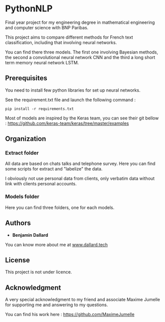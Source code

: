 # PythonNLP

Final year project for my engineering degree in mathematical engineering and computer science with BNP Paribas. 

This project aims to compare different methods for French text classification, including that involving neural networks. 

You can find there three models. 
The first one involving Bayesian methods, the second a convolutional neural network CNN and the third a long short term memory neural network LSTM. 

## Prerequisites

You need to install few python libraries for set up neural networks. 

See the requirement.txt file and launch the following command : 

```
pip install -r requirements.txt
```

Most of models are inspired by the Keras team, you can see their git bellow : https://github.com/keras-team/keras/tree/master/examples


## Organization 

### Extract folder 

All data are based on chats talks and telephone survey. 
Here you can find some scripts for extract and "labelize" the data. 

I obviously not use personal data from clients, only verbatim data without link with clients personal accounts. 


### Models folder

Here you can find three folders, one for each models. 


## Authors

* **Benjamin Dallard** 

You can know more about me at www.dallard.tech 


## License
This project is not under licence. 


## Acknowledgment

A very special acknowledgment to my friend and associate Maxime Jumelle for supporting me and answering to my questions. 

You can find his work here : https://github.com/MaximeJumelle
